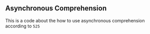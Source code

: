 ## Asynchronous Comprehension

This is a code about the how to use asynchronous comprehension according to `525`

